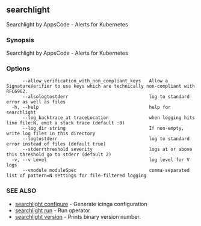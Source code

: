 ## searchlight

Searchlight by AppsCode - Alerts for Kubernetes

### Synopsis


Searchlight by AppsCode - Alerts for Kubernetes

### Options

```
      --allow_verification_with_non_compliant_keys   Allow a SignatureVerifier to use keys which are technically non-compliant with RFC6962.
      --alsologtostderr                              log to standard error as well as files
  -h, --help                                         help for searchlight
      --log_backtrace_at traceLocation               when logging hits line file:N, emit a stack trace (default :0)
      --log_dir string                               If non-empty, write log files in this directory
      --logtostderr                                  log to standard error instead of files (default true)
      --stderrthreshold severity                     logs at or above this threshold go to stderr (default 2)
  -v, --v Level                                      log level for V logs
      --vmodule moduleSpec                           comma-separated list of pattern=N settings for file-filtered logging
```

### SEE ALSO
* [searchlight configure](searchlight_configure.md)	 - Generate icinga configuration
* [searchlight run](searchlight_run.md)	 - Run operator
* [searchlight version](searchlight_version.md)	 - Prints binary version number.



